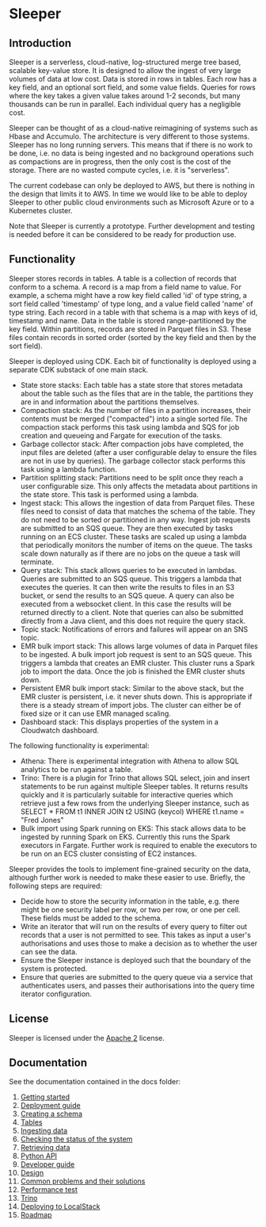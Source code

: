 Sleeper
=======

## Introduction

Sleeper is a serverless, cloud-native, log-structured merge tree based, scalable key-value store. It is designed to
allow the ingest of very large volumes of data at low cost. Data is stored in rows in tables. Each row has a key field,
and an optional sort field, and some value fields. Queries for rows where the key takes a given value takes around
1-2 seconds, but many thousands can be run in parallel. Each individual query has a negligible cost.

Sleeper can be thought of as a cloud-native reimagining of systems such as Hbase and Accumulo. The architecture is
very different to those systems. Sleeper has no long running servers. This means that if there is no work to be done,
i.e. no data is being ingested and no background operations such as compactions are in progress, then the only cost
is the cost of the storage. There are no wasted compute cycles, i.e. it is "serverless".

The current codebase can only be deployed to AWS, but there is nothing in the design that limits it to AWS. In time
we would like to be able to deploy Sleeper to other public cloud environments such as Microsoft Azure
or to a Kubernetes cluster.

Note that Sleeper is currently a prototype. Further development and testing is needed before it can be considered
to be ready for production use.

## Functionality

Sleeper stores records in tables. A table is a collection of records that conform to a schema. A record is a map
from a field name to value. For example, a schema might have a row key field called 'id' of type string, a sort
field called 'timestamp' of type long, and a value field called 'name' of type string. Each record in a table
with that schema is a map with keys of id, timestamp and name. Data in the table is stored range-partitioned by
the key field. Within partitions, records are stored in Parquet files in S3. These files contain records in sorted
order (sorted by the key field and then by the sort field).

Sleeper is deployed using CDK. Each bit of functionality is deployed using a separate CDK substack of one main
stack.

- State store stacks: Each table has a state store that stores metadata about the table such as the files that
  are in the table, the partitions they are in and information about the partitions themselves.
- Compaction stack: As the number of files in a partition increases, their contents must be merged ("compacted")
  into a single sorted file. The compaction stack performs this task using lambda and SQS for job creation and
  queueing and Fargate for execution of the tasks.
- Garbage collector stack: After compaction jobs have completed, the input files are deleted (after a user
  configurable delay to ensure the files are not in use by queries). The garbage collector stack performs this
  task using a lambda function.
- Partition splitting stack: Partitions need to be split once they reach a user configurable size. This only
  affects the metadata about partitions in the state store. This task is performed using a lambda.
- Ingest stack: This allows the ingestion of data from Parquet files. These files need to consist of data that
  matches the schema of the table. They do not need to be sorted or partitioned in any way. Ingest job requests
  are submitted to an SQS queue. They are then executed by tasks running on an ECS cluster. These tasks are scaled
  up using a lambda that periodically monitors the number of items on the queue. The tasks scale down naturally
  as if there are no jobs on the queue a task will terminate.
- Query stack: This stack allows queries to be executed in lambdas. Queries are submitted to an SQS queue. This
  triggers a lambda that executes the queries. It can then write the results to files in an S3 bucket, or send the
  results to an SQS queue. A query can also be executed from a websocket client. In this case the results will be
  returned directly to a client. Note that queries can also be submitted directly from a Java client, and this does
  not require the query stack.
- Topic stack: Notifications of errors and failures will appear on an SNS topic.
- EMR bulk import stack: This allows large volumes of data in Parquet files to be ingested. A bulk import job
  request is sent to an SQS queue. This triggers a lambda that creates an EMR cluster. This cluster runs a Spark
  job to import the data. Once the job is finished the EMR cluster shuts down.
- Persistent EMR bulk import stack: Similar to the above stack, but the EMR cluster is persistent, i.e. it never
  shuts down. This is appropriate if there is a steady stream of import jobs. The cluster can either be of fixed
  size or it can use EMR managed scaling.
- Dashboard stack: This displays properties of the system in a Cloudwatch dashboard.

The following functionality is experimental:

- Athena: There is experimental integration with Athena to allow SQL analytics to be run against a table.
- Trino: There is a plugin for Trino that allows SQL select, join and insert statements to be run against multiple
  Sleeper tables. It returns results quickly and it is particularly suitable for interactive queries which retrieve just
  a
  few rows from the underlying Sleeper instance, such as SELECT * FROM t1 INNER JOIN t2 USING (keycol) WHERE t1.name =
  "Fred Jones"
- Bulk import using Spark running on EKS: This stack allows data to be ingested by running Spark on EKS. Currently
  this runs the Spark executors in Fargate. Further work is required to enable the executors to be run on an ECS cluster
  consisting of EC2 instances.

Sleeper provides the tools to implement fine-grained security on the data, although further work is needed to make
these easier to use. Briefly, the following steps are required:

- Decide how to store the security information in the table, e.g. there might be one security label per row,
  or two per row, or one per cell. These fields must be added to the schema.
- Write an iterator that will run on the results of every query to filter out records that a user is not permitted
  to see. This takes as input a user's authorisations and uses those to make a decision as to whether the user can see
  the data.
- Ensure the Sleeper instance is deployed such that the boundary of the system is protected.
- Ensure that queries are submitted to the query queue via a service that authenticates users, and passes their
  authorisations into the query time iterator configuration.

## License

Sleeper is licensed under the [Apache 2](http://www.apache.org/licenses/LICENSE-2.0) license.

## Documentation

See the documentation contained in the docs folder:

1. [Getting started](docs/01-getting-started.md)
2. [Deployment guide](docs/02-deployment-guide.md)
3. [Creating a schema](docs/03-schema.md)
4. [Tables](docs/04-tables.md)
5. [Ingesting data](docs/05-ingest.md)
6. [Checking the status of the system](docs/06-status.md)
7. [Retrieving data](docs/07-data-retrieval.md)
8. [Python API](docs/08-python-api.md)
9. [Developer guide](docs/09-dev-guide.md)
10. [Design](docs/10-design.md)
11. [Common problems and their solutions](docs/11-common-problems-and-their-solutions.md)
12. [Performance test](docs/12-performance-test.md)
13. [Trino](docs/13-trino.md)
14. [Deploying to LocalStack](docs/15-roadmap.md)
15. [Roadmap](docs/15-roadmap.md)
